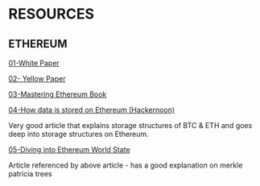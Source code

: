 # RESOURCES

## ETHEREUM

[01-White Paper](https://ethereum.org/en/whitepaper/)

[02- Yellow Paper](https://github.com/ethereum/yellowpaper)

[03-Mastering Ethereum Book](https://github.com/ethereumbook/ethereumbook)

[04-How data is stored on Ethereum (Hackernoon)](https://hackernoon.com/getting-deep-into-ethereum-how-data-is-stored-in-ethereum-e3f669d96033)

Very good article that explains storage structures of BTC & ETH and goes deep into storage structures on Ethereum.

[05-Diving into Ethereum World State](https://medium.com/cybermiles/diving-into-ethereums-world-state-c893102030ed)

Article referenced by above article - has a good explanation on merkle patricia trees
